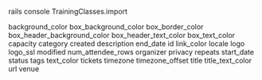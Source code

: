 rails console
TrainingClasses.import

background_color
box_background_color
box_border_color
box_header_background_color
box_header_text_color
box_text_color
capacity
category
created
description
end_date
id
link_color
locale
logo
logo_ssl
modified
num_attendee_rows
organizer
privacy
repeats
start_date
status
tags
text_color
tickets
timezone
timezone_offset
title
title_text_color
url
venue